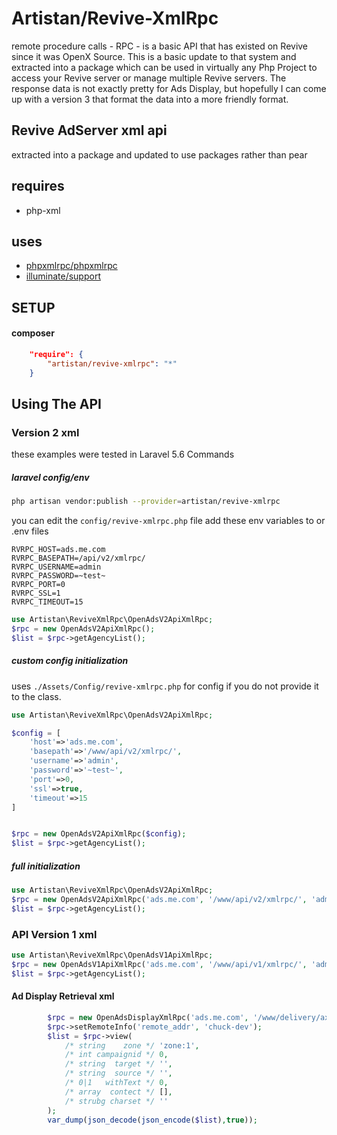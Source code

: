 
# Artistan/Revive-XmlRpc

remote procedure calls - RPC - is a basic API that has existed on Revive since it was OpenX Source.
This is a basic update to that system and extracted into a package which can be used in virtually any Php Project to access your Revive server or manage multiple Revive servers.
The response data is not exactly pretty for Ads Display, but hopefully I can come up with a version 3 that format the data into a more friendly format.

## Revive AdServer xml api

extracted into a package and updated to use packages rather than pear

## requires
- php-xml

## uses 

- [phpxmlrpc/phpxmlrpc](https://github.com/gggeek/phpxmlrpc)
- [illuminate/support](https://github.com/illuminate/support)

## SETUP

#### composer

```json
    "require": {
        "artistan/revive-xmlrpc": "*"
    }
```

## Using The API

### Version 2 xml

these examples were tested in Laravel 5.6 Commands

##### laravel config/env 

```bash
php artisan vendor:publish --provider=artistan/revive-xmlrpc
```

you can edit the `config/revive-xmlrpc.php` file add these env variables to or .env files

```dotenv
RVRPC_HOST=ads.me.com
RVRPC_BASEPATH=/api/v2/xmlrpc/
RVRPC_USERNAME=admin
RVRPC_PASSWORD=~test~
RVRPC_PORT=0
RVRPC_SSL=1
RVRPC_TIMEOUT=15
```


```php
use Artistan\ReviveXmlRpc\OpenAdsV2ApiXmlRpc;
$rpc = new OpenAdsV2ApiXmlRpc();
$list = $rpc->getAgencyList();
```

##### custom config initialization

uses `./Assets/Config/revive-xmlrpc.php` for config if you do not provide it to the class.

```php
use Artistan\ReviveXmlRpc\OpenAdsV2ApiXmlRpc;

$config = [
	'host'=>'ads.me.com', 
	'basepath'=>'/www/api/v2/xmlrpc/',
	'username'=>'admin', 
	'password'=>'~test~', 
	'port'=>0, 
	'ssl'=>true, 
	'timeout'=>15
]


$rpc = new OpenAdsV2ApiXmlRpc($config);
$list = $rpc->getAgencyList();
```


##### full initialization

```php
use Artistan\ReviveXmlRpc\OpenAdsV2ApiXmlRpc;
$rpc = new OpenAdsV2ApiXmlRpc('ads.me.com', '/www/api/v2/xmlrpc/', 'admin', '~test~', 0, true, 15);
$list = $rpc->getAgencyList();
```

### API Version 1 xml

```php
use Artistan\ReviveXmlRpc\OpenAdsV1ApiXmlRpc;
$rpc = new OpenAdsV1ApiXmlRpc('ads.me.com', '/www/api/v1/xmlrpc/', 'admin', '~test~', 0, true, 15);
$list = $rpc->getAgencyList();
```

#### Ad Display Retrieval xml

```php
        $rpc = new OpenAdsDisplayXmlRpc('ads.me.com', '/www/delivery/axmlrpc.php', 443, true, 15);
        $rpc->setRemoteInfo('remote_addr', 'chuck-dev');
        $list = $rpc->view(
        	/* string    zone */ 'zone:1', 
        	/* int campaignid */ 0, 
        	/* string  target */ '', 
        	/* string  source */ '', 
        	/* 0|1   withText */ 0, 
        	/* array  contect */ [], 
        	/* strubg charset */ ''
		);
        var_dump(json_decode(json_encode($list),true));
```

